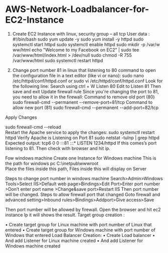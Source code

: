 # AWS-Network-Loadbalancer-for-EC2-Instance


1.	Create EC2 Instance with linux, security group – all tcp
User data : 
#!/bin/bash
sudo yum update -y
sudo yum install -y httpd
sudo systemctl start httpd
sudo systemctl enable httpd
sudo mkdir -p /var/w ww/html
echo "Welcome to my Facebook on EC2" | sudo tee /var/www/html/index.html > /dev/null
sudo chmod -R 755 /var/www/html
sudo systemctl restart httpd

2.	Change port number 81 in linux that listening to 80
command to open the configuration file in a text editor (like vi or nano):
sudo nano /etc/httpd/conf/httpd.conf
or
sudo vi /etc/httpd/conf/httpd.conf
Look for the following line: Search using ctrl + W
Listen 80
Edit to Listen 81
Then save and exit
Update firewall rule
Since you're changing the port to 81, you need to allow it in the firewall:
Command to remove old port (80)
sudo firewall-cmd --permanent --remove-port=81/tcp 
Command to allow new port (81)
sudo firewall-cmd --permanent --add-port=82/tcp 

Apply Changes    

sudo firewall-cmd --reload                          
Restart the Apache service to apply the changes:
sudo systemctl restart httpd
Verify Apache is Listening on Port 81
sudo netstat -tulnp | grep httpd
Expected output:
tcp6  0  0 :::81   :::*   LISTEN  1234/httpd
If this comes’s port listening to 81. Then check with browser and hit ip.




Fow windows machine 
Create one Instance for Windows machine
This is the path for windows pc
C:\inetpub\wwwroot\
Place the files inside this path, Files inside this will display on Server

Steps to change port number in windows machine
Search>Admin>Windows Tools>Select IIS>Default web page>Bindings>Edit Port>Enter port number >Don’t enter port name >Change&save port>Restart IIS 
Then port number will be changed.
Steps to allow firewall port that changed
Goto firewall and advanced setting>Inbound rules>Bindings>Addport>Give access>Save

Then port number will be allowed by firewall.
Open the browser and hit ec2 instance Ip it will shows the result.
Target group creation :

•	Create target group for Linux machine with port number of Linux that entered
•	Create target group for Windows machine with port number of Windows that entered 
Load Balancer Creation:
•	Create Load balancer 
•	And add Listener for Linux machine created
•	And add Listener for Windows machine created


